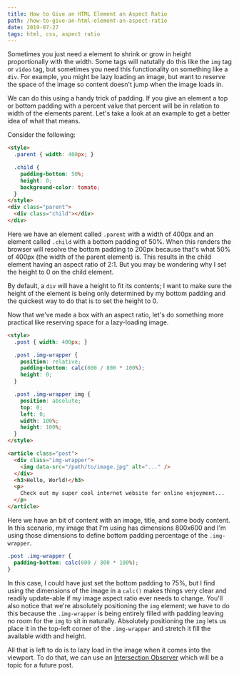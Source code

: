 ```yaml
---
title: How to Give an HTML Element an Aspect Ratio
path: /how-to-give-an-html-element-an-aspect-ratio
date: 2019-07-27
tags: html, css, aspect ratio
---
```


Sometimes you just need a element to shrink or grow in height proportionally with the width. Some tags will natutally do this like the `img` tag or `video` tag, but sometimes you need this functionality on something like a `div`. For example, you might be lazy loading an image, but want to reserve the space of the image so content doesn't jump when the image loads in.

We can do this using a handy trick of padding. If you give an element a top or bottom padding with a percent value that percent will be in relation to width of the elements parent. Let's take a look at an example to get a better idea of what that means.

Consider the following:

```html
<style>
  .parent { width: 400px; }

  .child {
    padding-bottom: 50%;
    height: 0;
    background-color: tomato;
  }
</style>
<div class="parent">
  <div class="child"></div>
</div>
```

Here we have an element called `.parent` with a width of 400px and an element called `.child` with a bottom padding of 50%. When this renders the browser will resolve the bottom padding to 200px because that's what 50% of 400px (the width of the parent element) is. This results in the child element having an aspect ratio of 2:1. But you may be wondering why I set the height to 0 on the child element.

By default, a `div` will have a height to fit its contents; I want to make sure the height of the element is being only determined by my bottom padding and the quickest way to do that is to set the height to 0.

Now that we've made a box with an aspect ratio, let's do something more practical like reserving space for a lazy-loading image.

```html
<style>
  .post { width: 400px; }

  .post .img-wrapper {
    position: relative;
    padding-bottom: calc(600 / 800 * 100%);
    height: 0;
  }

  .post .img-wrapper img {
    position: absolute;
    top: 0;
    left: 0;
    width: 100%;
    height: 100%;
  }
</style>

<article class="post">
  <div class="img-wrapper">
    <img data-src="/path/to/image.jpg" alt="..." />
  </div>
  <h3>Hello, World!</h3>
  <p>
    Check out my super cool internet website for online enjoyment...
  </p>
</article>
```

Here we have an bit of content with an image, title, and some body content. In this scenario, my image that I'm using has dimensions 800x600 and I'm using those dimensions to define bottom padding percentage of the `.img-wrapper`.

```css
.post .img-wrapper {
  padding-bottom: calc(600 / 800 * 100%);
}
```

In this case, I could have just set the bottom padding to 75%, but I find using the dimensions of the image in a `calc()` makes things very clear and readily update-able if my image aspect ratio ever needs to change. You'll also notice that we're absolutely positioning the `img` element; we have to do this because the `.img-wrapper` is being entirely filled with padding leaving no room for the `img` to sit in naturally. Absolutely positioning the `img` lets us place it in the top-left corner of the `.img-wrapper` and stretch it fill the available width and height.

All that is left to do is to lazy load in the image when it comes into the viewport. To do that, we can use an [Intersection Observer](https://developer.mozilla.org/en-US/docs/Web/API/Intersection_Observer_API) which will be a topic for a future post.
